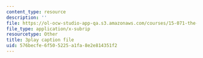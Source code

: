 ```yaml
---
content_type: resource
description: ''
file: https://ol-ocw-studio-app-qa.s3.amazonaws.com/courses/15-071-the-analytics-edge-spring-2017/576becfe6f505225a1fa8e2e814351f2_4bsc1II5KK0.vtt
file_type: application/x-subrip
resourcetype: Other
title: 3play caption file
uid: 576becfe-6f50-5225-a1fa-8e2e814351f2
---
```

